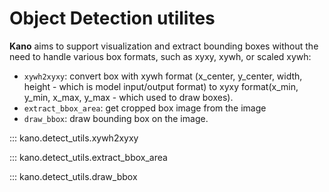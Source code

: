 # Object Detection utilites

**Kano** aims to support visualization and extract bounding boxes without the need to handle various box formats, such as xyxy, xywh, or scaled xywh:

- `xywh2xyxy`: convert box with xywh format (x_center, y_center, width, height - which is model input/output format) to xyxy format(x_min, y_min, x_max, y_max - which used to draw boxes).
- `extract_bbox_area`: get cropped box image from the image
- `draw_bbox`: draw bounding box on the image.

::: kano.detect_utils.xywh2xyxy

::: kano.detect_utils.extract_bbox_area

::: kano.detect_utils.draw_bbox
